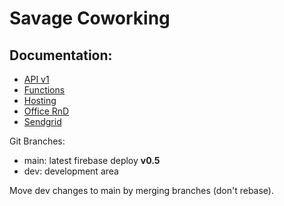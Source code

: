 # Savage Coworking

## Documentation:

- [API v1](./docs/API_V1.md)
- [Functions](./docs/FUNCTIONS.md)
- [Hosting](./docs/HOSTING.md)
- [Office RnD](./docs/OFFICE_RND.md)
- [Sendgrid](./docs/SENDGRID.md)

Git Branches:

- main: latest firebase deploy **v0.5**
- dev: development area

Move dev changes to main by merging branches (don't rebase).
